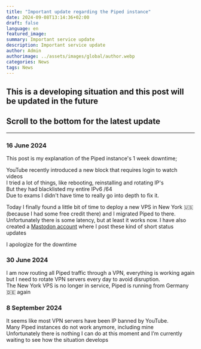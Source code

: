 ```yaml
---
title: "Important update regarding the Piped instance"
date: 2024-09-08T13:14:36+02:00
draft: false
language: en
featured_image: 
summary: Important service update
description: Important service update
author: Admin
authorimage: ../assets/images/global/author.webp
categories: News
tags: News
---
```


## This is a developing situation and this post will be updated in the future
## Scroll to the bottom for the latest update

<hr>

### 16 June 2024

This post is my explanation of the Piped instance's 1 week downtime;

YouTube recently introduced a new block that requires login to watch videos <br>
I tried a lot of things, like rebooting, reinstalling and rotating IP's <br>
But they had blacklisted my entire IPv6 /64 <br>
Due to exams I didn't have time to really go into depth to fix it.
<br>

Today I finally found a little bit of time to deploy a new VPS in New York 🇺🇸 (because I had some free credit there) and I migrated Piped to there. <br>
Unfortunately there is some latency, but at least it works now. I have also created a [Mastodon account](https://mastodon.social/@r4fo) where I post these kind of short status updates

I apologize for the downtime

### 30 June 2024

I am now routing all Piped traffic through a VPN, everything is working again but I need to rotate VPN servers every day to avoid disruption.  
The New York VPS is no longer in service, Piped is running from Germany 🇩🇪 again

### 8 September 2024

It seems like most VPN servers have been IP banned by YouTube.  
Many Piped instances do not work anymore, including mine  
Unfortunately there is nothing I can do at this moment and I’m currently waiting to see how the situation develops  
